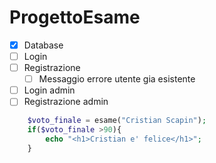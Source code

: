 # ProgettoEsame
- [x] Database
- [ ] Login
- [ ] Registrazione
    - [ ] Messaggio errore utente gia esistente
- [ ] Login admin
- [ ] Registrazione admin

```php
    $voto_finale = esame("Cristian Scapin");
    if($voto_finale >90){
        echo "<h1>Cristian e' felice</h1>";
    }
```